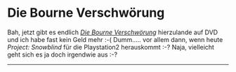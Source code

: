# Die Bourne Verschwörung

Bah, jetzt gibt es endlich <a href="http://www.amazon.de/exec/obidos/ASIN/B0007CR7CA/qid=1109923019/ref=pd_ka_0/028-5604252-2241343"><cite>Die Bourne Verschwörung</cite></a> hierzulande auf DVD und ich habe fast kein Geld mehr :-( Dumm..... vor allem dann, wenn heute <cite>Project: Snowblind</cite> für die Playstation2 herauskommt :-? Naja, vielleicht geht sich es ja doch irgendwie aus :-?

-------------------------------

